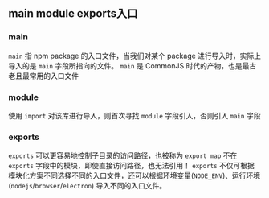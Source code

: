 ## main module exports入口
### main
`main` 指 npm package 的入口文件，当我们对某个 package 进行导入时，实际上导入的是 `main` 字段所指向的文件。
`main` 是 CommonJS 时代的产物，也是最古老且最常用的入口文件

### module
使用 `import` 对该库进行导入，则首次寻找 `module` 字段引入，否则引入 `main` 字段

### exports
`exports` 可以更容易地控制子目录的访问路径，也被称为 `export map`
不在 `exports` 字段中的模块，即使直接访问路径，也无法引用！
`exports` 不仅可根据模块化方案不同选择不同的入口文件，还可以根据环境变量(`NODE_ENV`)、运行环境(`nodejs`/`browser`/`electron`) 导入不同的入口文件。